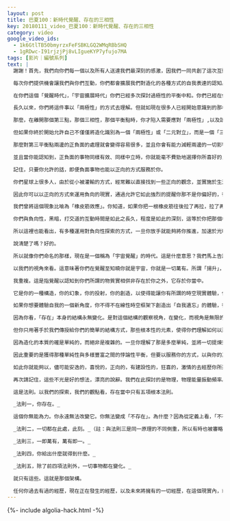 ```yaml
---
layout: post
title: 巴夏100：新時代覺醒、存在的三相性
key: 20180111_video_巴夏100：新時代覺醒、存在的三相性
category: video
google_video_ids:
  - 1k6GtlTB50bmyrzxFeFSBKLGQ2WMqRBbSHQ
  - 1gRDwc-I91rjzjPj8vLIgueKYP7yfujo7MA
tags: [影片｜編號系列]
text: |
  謝謝！首先，我們向你們每一個以及所有人送達我們最深刻的感激，因我們一同共創了這次互動,並且你們允許了這個傳述以此方式從我們的實相傳達於你們的實相。

  每次你們提供機會讓我們與你們互動，你們都會擴展我們對造化的各種方式的自我表達的認知。所以感謝你們允許我們以此種方式體驗到造化的多重維度結晶的擴展。接下來我們想以此開始這個傳述。

  在你們這個「覺醒時代」，「宇宙擴展時代」你們已經多次探討過極性的平衡中和。你們已經在你們的實相內體驗了巨大的極性，並且你們知曉通過對極性的平衡中和，你們能夠緩和負面的效果並給予自己從正面選擇自己偏好的自由。當然如果你偏好負面的選擇也可成立，但現在你們大多數都說自己不偏好負面。不過無論如何，將極性平衡中和，會使你能夠顯意識的，意向性的成功選擇自己的偏好。

  長久以來，你們將這件事以「兩極性」的方式去理解。但就如現在很多人已經開始意識到的那樣，存在的屬性其實並不是一個「兩極性」，而是一個「三相性」。你們也以多種方式表達過這一事實。事實是，處於中央的那個平衡點就是第三個點。

  那麼，在離開那個第三點，那個三相性，那個平衡點時，你才陷入需要應對「兩極性」,以及該領域內你們有過的各種經歷的境遇中。

  但如果你終於開始允許自己不僅僅將造化識別為一個「兩極性」或「二元對立」，而是一個「三相性」；同時允許自己從那個中心點覺醒，那個點就是你真正存在的地方，在此刻此處，在當下，在中心。

  那麼對第三平衡點兩邊的正負面的處理就會變得容易很多，並且你會有能力減輕兩邊的一切影響，你會能夠更加輕鬆得多的中和各種境遇。

  並且當你能認知到，正負面的事物同樣有效、同樣中立時，你就能毫不費勁地選擇你所喜好的，而不去貶低，不去把你不喜好的視為無價值的。

  記住，只要你允許的話，即便負面事物也能以正向的方式服務於你。

  你們星球上很多人，由於從小被灌輸的方式，經常難以直接找到一些正向的觀念，並實施於生活當中。又因為你們其實都非常聰明，有時你們會完全走向反面。你們會吸引一些與自己偏好完全相反的事物進入生活中。以此來產生對比，通過如此強烈的體會自己不偏好的，從而也如此多的清晰化自己偏好的。

  因此你可以以正向的方式來運用負向的現實，通過允許它如此強烈的提醒你那不是你偏好的，從而讓你最終向自己偏好的方向前進。

  我們曾將這個現象比喻為「橡皮筋效應」。你知道，如果你把一根橡皮筋往後拉了再拉，拉了再拉，你往後拉的越遠，一旦你鬆手，它也就會越快越遠的彈向反面。

  你們與負向性，黑暗，打交道的互動時間是如此之長久，程度是如此的深刻，這等於你把那個橡皮筋往黑暗里拉了如此的遠，好消息是當你終於放手時，你就會如此快速，如此深遠的反彈入光明當中。這也就是所謂「意識加速」發生的原因和實質。

  所以這裡也能看出，有多種運用對負向性探索的方式，一旦你放手就能夠將你推進，加速於光明的方向，你的真我的方向，並讓你體驗到這種解脫釋放的碩果與利益。

  說清楚了嗎？好的。

  所以就像你們命名的那樣，現在是一個稱為「宇宙覺醒」的時代。這是什麼意思？我們馬上告訴你，謝謝。

  以我們的視角來看。這意味著你們在覺醒至知曉你就是宇宙，你就是一切萬有。所謂「揚升」，「意識加速」，「意識擴展」等觀念，至少從一個方面而言，是指意識到「你之前認為自己存於其內的那整個時空維度，其實就是你本身」

  我重複。這是指覺醒以認知到你們所謂的物質實相併非存在於你之外，它存於你當中。

  它是你的一種構造，你的幻象，你的投射，你的創造，以使得能讓你有所謂的時空現實體驗，使你能夠體驗到變化以及自我探索。因為如果你以無時間狀態存在，則無法在該狀態內體驗變化。

  如果你想要體驗自我的一個新角度，你不得不在線性時空框架下創造出「自我遺忘」的體驗，從而擁有一種從別的角度憶起自己是誰的經歷，從新的視角探索自我。

  因為你看，「存在」本身的結構永無變化。是對這個結構的觀察視角，在變化，而視角是無限的。是那個新的視角，新的探索，新的自我覺察，在讓造化永恆的擴展下去。它永不停息的變換著自我觀察的視角，無限地，無限地，無限地變換著。

  但你只用著手於我們傳授給你們的簡單的結構方式，那些根本性的元素，使得你們理解如何以運用創造的結構來符合自己的利益，明晰那種架構究竟是什麼。以便讓它在你偏好的方向指引你。

  因為造化的本質的確是單純的，而絕非是複雜的。一旦你理解了那是多麼單純，並將一切提煉到那種簡約的認識上，那麼從那種簡約的認知出發，你就能創造出無限豐富多樣的體驗經歷，又不必變得負向性的繁雜。

  因此重要的是獲得那種單純性與多樣豐富之間的悖論性平衡，但要以服務你的方式，以與你的真我振頻協同的方式。

  如此你就能夠以，儘可能安逸的，喜悅的，正向的，有建設性的，狂喜的，激情的去經歷你所選擇的主題人生。

  再次請記住，這些不光是好的想法，漂亮的說辭。我們在此探討的是物理，物理能量振動頻率。

  這是法則。以我們的探索，我們的觀點看，存在當中只有五項根本法則。

  _法則一，你存在。_

  這個你無能為力。你永遠無法改變它。你無法變成「不存在」。為什麼？因為從定義上看，「不存在」並不存在。所以如果你存在的話，你無法變得不存在。存在是你唯一的根本屬性。所以你永遠不會改變這個。

  _法則二，一切都在此處，此刻。_（註：與法則三是同一原理的不同側重，所以有時也被審略）

  _法則三，一即萬有，萬有即一。_

  _法則四，你給出什麼就得到什麼。_

  _法則五，除了前四項法則外，一切事物都在變化。_

  就只有這些。這就是那個架構。

  任何你過去有過的經歷，現在正在發生的經歷，以及未來將擁有的一切經歷，在這個現實內，或其它任何維度，任何實相範圍，任何文明等一切範疇，都會是這5大法則的不同體現。除此之外，就都隨你自己的意願了。
---
```


{%- include algolia-hack.html -%}
